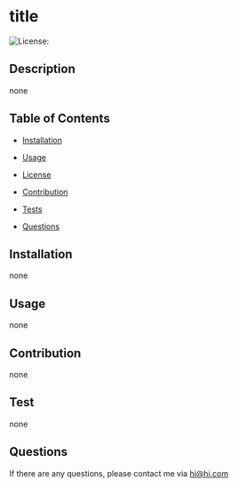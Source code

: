 # title
![License:](https://img.shields.io/badge/License-GPL_3.0-yellow.svg)

## Description

none

## Table of Contents

* [Installation](#installation)

* [Usage](#usage)


* [License](#license)


* [Contribution](#contribution)

* [Tests](#test)

* [Questions](#questions) 

## Installation

none

## Usage

none

## Contribution

none

## Test

none

## Questions

  If there are any questions, please contact me via hi@hi.com
